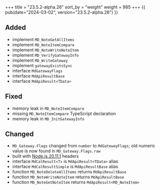 +++
title = "23.5.2-alpha.26"
sort_by = "weight"
weight = 985
+++
{{ pub(date="2024-03-02", version="23.5.2-alpha.26") }}

## Added

- implement `MD_NoteGetAllItems`
- implement `MD_NoteItemCompare`
- implement `MD_NoteWriteNoteItem`
- implement `MD_VerifyGatewayInfo`
- implement `MD_WriteGateway`
- implement `gatewayExistsSync`
- interface `MdGatewayFlags`
- interface `MdApiResultBase`
- interface `MdApiResult<TData>`

## Fixed

- memory leak in `MD_NoteItemCompare`
- missing `MD_NoteItemCompare` TypeScript declaration
- memory leak in `MD_InitGatewayInfo`

## Changed

- `MD_Gateway.Flags` changed from `number` to `MdGatewayFlags`; old numeric value is now found in `MD_Gateway.Flags.raw`
- built with [Node.js 20.11.1](https://nodejs.org/en/blog/release/v20.11.1) headers
- interface `MdCalResult<T>` is `MdApiResult<TData>` alias
- interface `MdCalResultSimple` is `MdApiResultBase` alias
- function `MD_NoteDeleteAllItems` returns `MdApiResultBase`
- function `MD_NoteWriteNoteItem` returns `MdApiResultBase`
- function `MD_NoteGetNoteItem` returns `MdApiResult<MD_NoteItem>`
